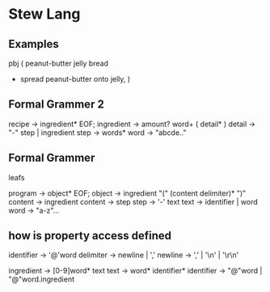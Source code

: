 # Stew Lang

## Examples

pbj ( peanut-butter jelly bread

- spread peanut-butter onto jelly, )

## Formal Grammer 2

recipe -> ingredient* EOF; ingredient -> amount? word+ ( detail* ) detail -> "-"
step | ingredient step -> words* word -> "abcde.."

## Formal Grammer

leafs

program -> object* EOF; object -> ingredient "(" (content delimiter)* ")"
content -> ingredient content -> step step -> '-' text text -> identifier | word
word -> "a-z"...

## how is property access defined

identifier -> '@'word delimiter -> newline | ',' newline -> ',' | '\n' | '\r\n'

ingredient -> [0-9]word* text text -> word* identifier* identifier -> "@"word |
"@"word.ingredient
